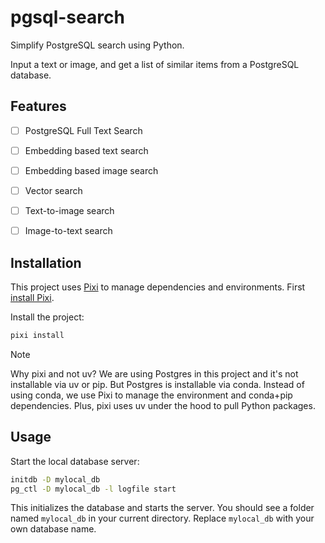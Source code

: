 # pgsql-search

Simplify PostgreSQL search using Python.


Input a text or image, and get a list of similar items from a PostgreSQL database.

## Features
- [ ] PostgreSQL Full Text Search
- [ ] Embedding based text search
- [ ] Embedding based image search
- [ ] Vector search
- [ ] Text-to-image search
- [ ] Image-to-text search


## Installation
This project uses [Pixi](https://prefix.dev/) to manage dependencies and environments. 
First [install Pixi](https://pixi.sh/latest/). 

Install the project:

```bash
pixi install
```


> [!NOTE]
> Why pixi and not uv? We are using Postgres in this project and it's not installable via uv or pip. But Postgres is installable via conda.
> Instead of using conda, we use Pixi to manage the environment and conda+pip dependencies. Plus, pixi uses uv under the hood to pull Python packages.

## Usage

Start the local database server:

```bash
initdb -D mylocal_db
pg_ctl -D mylocal_db -l logfile start
```

This initializes the database and starts the server. You should see a folder named `mylocal_db` in your current directory.
Replace `mylocal_db` with your own database name. 

